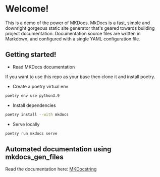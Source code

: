 # Welcome!

This is a demo of the power of MKDocs. MkDocs is a fast, simple and downright gorgeous static site generator that's geared towards building project documentation. Documentation source files are written in Markdown, and configured with a single YAML configuration file.

## Getting started!

- Read MKDocs documentation

If you want to use this repo as your base then clone it and install poetry. 

- Create a poetry virtual env

```bash
poetry env use python3.9
```

- Install dependencies

```bash
poetry install --with mkdocs
```

- Serve locally

```bash
poetry run mkdocs serve
```

## Automated documentation using mkdocs_gen_files

Read the documentation here: [MKDocstring](https://mkdocstrings.github.io/recipes/#automatic-code-reference-pages)
